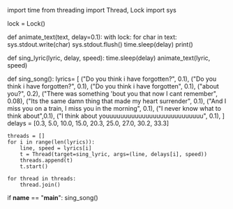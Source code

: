 import time 
from threading import Thread, Lock
import sys

lock = Lock()

def animate_text(text, delay=0.1):
    with lock:
        for char in text:
            sys.stdout.write(char)
            sys.stdout.flush()
            time.sleep(delay)
        print()

def sing_lyric(lyric, delay, speed):
    time.sleep(delay)
    animate_text(lyric, speed)

def sing_song():
    lyrics= [
        ("Do you think i have forgotten?", 0.1),
        ("Do you think i have forgotten?", 0.1),
        ("Do you think i have forgotten", 0.1),
        ("about you?", 0.2),
        ("There was something 'bout you that now I cant remember", 0.08),
        ("Its the same damn thing that made my heart surrender", 0.1),
        ("And I miss you on a train, I miss you in the morning", 0.1),
        ("I never know what to think about",0.1),
        ("I think about youuuuuuuuuuuuuuuuuuuuuuuuuuu", 0.1),
    ]
    delays = [0.3, 5.0, 10.0, 15.0, 20.3, 25.0, 27.0, 30.2, 33.3]

    threads = []
    for i in range(len(lyrics)):
        line, speed = lyrics[i]
        t = Thread(target=sing_lyric, args=(line, delays[i], speed))
        threads.append(t)
        t.start()

    for thread in threads:
        thread.join()

if __name__ == "__main__":
    sing_song()

